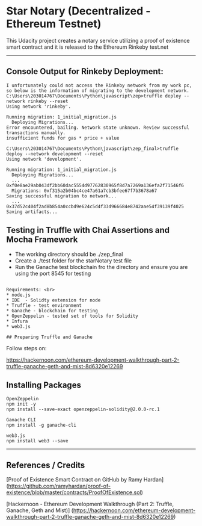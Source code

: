 # Star Notary (Decentralized - Ethereum Testnet)

This Udacity project creates a notary service utilizing a proof of existence smart contract and it is released to the Ethereum Rinkeby test.net

---


## Console Output for Rinkeby Deployment:
```
I unfortunately could not access the Rinkeby network from my work pc, so below is the information of migrating to the development network.
C:\Users\203014767\Documents\Python\javascript\zep>truffle deploy --network rinkeby --reset
Using network 'rinkeby'.

Running migration: 1_initial_migration.js
  Deploying Migrations...
Error encountered, bailing. Network state unknown. Review successful transactions manually.
insufficient funds for gas * price + value

C:\Users\203014767\Documents\Python\javascript\zep_final>truffle deploy --network development --reset
Using network 'development'.

Running migration: 1_initial_migration.js
  Deploying Migrations...
  ... 0xf0e8ae29ab043df2bb60dac5554d97762830965f8d7a7269a136efa2f71546f6
  Migrations: 0xf315a2b04bc4ce47a61a7cb3bfee67f7b3678a67
Saving successful migration to network...
  ... 0x37d52c404f2ad8b854a0ccbd9e624c5d4f33d966684e8742aae54f39139f4025
Saving artifacts...

```

## Testing in Truffle with Chai Assertions and Mocha Framework

* The working directory should be ./zep_final 
* Create a ./test folder for the starNotary test file
* Run the Ganache test blockchain fro the directory and ensure you are using the port 8545 for testing

```

Requirements: <br>
* node.js
* IDE  - Solidty extension for node
* Truffle - test environment
* Ganache - blockchain for testing
* OpenZeppelin - tested set of tools for Solidity
* Infura
* web3.js

## Preparing Truffle and Ganache

```
Follow steps on:

https://hackernoon.com/ethereum-development-walkthrough-part-2-truffle-ganache-geth-and-mist-8d6320e12269


## Installing Packages 
```
OpenZeppelin
npm init -y 
npm install --save-exact openzeppelin-solidity@2.0.0-rc.1

Ganache CLI
npm install -g ganache-cli

web3.js
npm install web3 --save
```
---

## References / Credits

[Proof of Existence Smart Contract on GitHub by Ramy Hardan]
(https://github.com/ramyhardan/proof-of-existence/blob/master/contracts/ProofOfExistence.sol)

[Hackernoon - Ethereum Development Walkthrough (Part 2: Truffle, Ganache, Geth and Mist)]
(https://hackernoon.com/ethereum-development-walkthrough-part-2-truffle-ganache-geth-and-mist-8d6320e12269)








